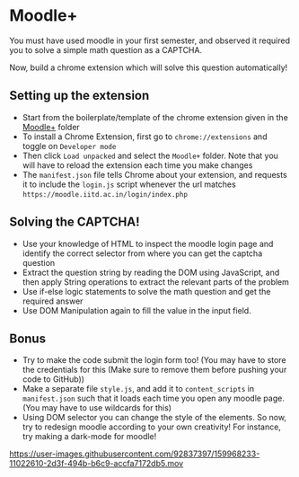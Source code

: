 # Moodle+
You must have used moodle in your first semester, and observed it required you to solve a simple math question as a CAPTCHA.

Now, build a chrome extension which will solve this question automatically!

## Setting up the extension
* Start from the boilerplate/template of the chrome extension given in the [Moodle+](/Moodle+/) folder
* To install a Chrome Extension, first go to `chrome://extensions` and toggle on `Developer mode`
* Then click `Load unpacked` and select the `Moodle+` folder. Note that you will have to reload the extension each time you make changes
* The `manifest.json` file tells Chrome about your extension, and requests it to include the `login.js` script whenever the url matches `https://moodle.iitd.ac.in/login/index.php`

## Solving the CAPTCHA!
* Use your knowledge of HTML to inspect the moodle login page and identify the correct selector from where you can get the captcha question
* Extract the question string by reading the DOM using JavaScript, and then apply String operations to extract the relevant parts of the problem
* Use if-else logic statements to solve the math question and get the required answer
* Use DOM Manipulation again to fill the value in the input field.

## Bonus
* Try to make the code submit the login form too! (You may have to store the credentials for this (Make sure to remove them before pushing your code to GitHub))
* Make a separate file `style.js`, and add it to `content_scripts` in `manifest.json` such that it loads each time you open any moodle page. (You may have to use wildcards for this)
* Using DOM selector you can change the style of the elements. So now, try to redesign moodle according to your own creativity! For instance, try making a dark-mode for moodle!



https://user-images.githubusercontent.com/92837397/159968233-11022610-2d3f-494b-b6c9-accfa7172db5.mov

